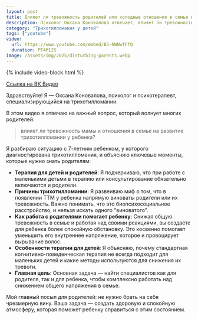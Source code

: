 ```yaml
---
layout: post
title: Влияет ли тревожность родителей или холодные отношения в семье на трихотилломанию у детей | Ответы на вопросы 
description: Психолог Оксана Коновалова отвечает, влияет ли тревожность родителей на трихотилломанию у ребенка. Узнайте о причинах ТТМ и правильных подходах к терапии для детей.
category: "Трихотилломания у детей"
tags: ["youtube"]
video:
  url: https://www.youtube.com/embed/B5-NWNwfFfQ
  duration: PT4M12S
image: /assets/img/2025/disturbing-parents.webp
---
```


{% include video-block.html %}

<a href="https://vkvideo.ru/video-211245681_456239066" rel="nofollow">Ссылка на ВК Видео</a>

Здравствуйте! Я — Оксана Коновалова, психолог и психотерапевт, специализирующийся на трихотилломании.

В этом видео я отвечаю на важный вопрос, который волнует многих родителей:
<blockquote class="blockquote">
  <p class="mb-0">влияет ли тревожность мамы и отношения в семье на развитие трихотилломании у ребенка?</p>
</blockquote>

Я разбираю ситуацию с 7-летним ребенком, у которого диагностирована трихотилломания, и объясняю ключевые моменты, которые нужно знать родителям:
- **Терапия для детей и родителей**: Я подчеркиваю, что при работе с маленькими детьми в терапию или консультирование обязательно включаются и родители.
- **Причины трихотилломании**: Я развеиваю миф о том, что в появлении ТТМ у ребенка напрямую виноваты родители или их тревожность. Важно понимать, что это биопсихосоциальное расстройство, и нельзя искать одного "виноватого".
- **Как работа с родителями помогает ребенку**: Снижая общую тревожность в семье и работая над своими реакциями, вы создаете для ребенка более спокойную обстановку. Это косвенно помогает уменьшить его внутреннее напряжение, которое и провоцирует вырывание волос.
- **Особенности терапии для детей**: Я объясняю, почему стандартная когнитивно-поведенческая терапия не всегда подходит для маленьких детей и какие методы используются для снижения их тревоги.
- **Главная цель**: Основная задача — найти специалистов как для родителя, так и для ребенка, чтобы комплексно работать над снижением общего напряжения в семье.

Мой главный посыл для родителей: не нужно брать на себя чрезмерную вину. Ваша задача — создать здоровую и спокойную атмосферу, которая поможет ребенку справиться с этим состоянием.
